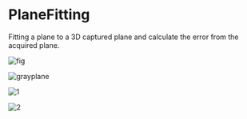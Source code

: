 # PlaneFitting
Fitting a plane to a 3D captured plane and calculate the error from the acquired plane.

![fig](https://user-images.githubusercontent.com/18269686/62613920-f21f0f00-b8f9-11e9-8950-2514b8e79694.jpg)

![grayplane](https://user-images.githubusercontent.com/18269686/85868717-588f7300-b7d3-11ea-8ddf-e1502b800296.jpg)

![1](https://user-images.githubusercontent.com/18269686/62613975-11b63780-b8fa-11e9-8cf4-4159e2cb777f.jpg)

![2](https://user-images.githubusercontent.com/18269686/62613971-0fec7400-b8fa-11e9-86b5-73a06f45d767.jpg)
